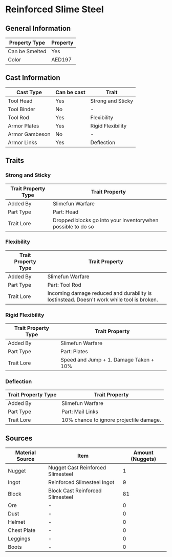 # Reinforced Slime Steel

## General Information

| Property Type  | Property |
| -------------- | -------- |
| Can be Smelted | Yes      |
| Color          | AED197   |

## Cast Information

| Cast Type      | Can be cast | Trait             |
| -------------- | ----------- | ----------------- |
| Tool Head      | Yes         | Strong and Sticky |
| Tool Binder    | No          | -                 |
| Tool Rod       | Yes         | Flexibility       |
| Armor Plates   | Yes         | Rigid Flexibility |
| Armor Gambeson | No          | -                 |
| Armor Links    | Yes         | Deflection        |

## Traits

### Strong and Sticky

| Trait Property Type | Trait Property                                              |
| ------------------- | ----------------------------------------------------------- |
| Added By            | Slimefun Warfare                                            |
| Part Type           | Part: Head                                                  |
| Trait Lore          | Dropped blocks go into your inventorywhen possible to do so |

### Flexibility

| Trait Property Type | Trait Property                                                                            |
| ------------------- | ----------------------------------------------------------------------------------------- |
| Added By            | Slimefun Warfare                                                                          |
| Part Type           | Part: Tool Rod                                                                            |
| Trait Lore          | Incoming damage reduced and durability is lostinstead. Doesn't work while tool is broken. |

### Rigid Flexibility

| Trait Property Type | Trait Property                         |
| ------------------- | -------------------------------------- |
| Added By            | Slimefun Warfare                       |
| Part Type           | Part: Plates                           |
| Trait Lore          | Speed and Jump + 1. Damage Taken + 10% |

### Deflection

| Trait Property Type | Trait Property                          |
| ------------------- | --------------------------------------- |
| Added By            | Slimefun Warfare                        |
| Part Type           | Part: Mail Links                        |
| Trait Lore          | 10% chance to ignore projectile damage. |

## Sources

| Material Source | Item                              | Amount (Nuggets) |
| --------------- | --------------------------------- | ---------------- |
| Nugget          | Nugget Cast Reinforced Slimesteel | 1                |
| Ingot           | Reinforced Slimesteel Ingot       | 9                |
| Block           | Block Cast Reinforced Slimesteel  | 81               |
| Ore             | -                                 | 0                |
| Dust            | -                                 | 0                |
| Helmet          | -                                 | 0                |
| Chest Plate     | -                                 | 0                |
| Leggings        | -                                 | 0                |
| Boots           | -                                 | 0                |
